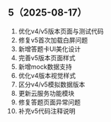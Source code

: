 ## 5（2025-08-17）
1. 优化v4/v5版本页面与测试代码
2. 修复v5首次加载白屏问题
3. 新增答题卡UI美化设计
4. 完善v5版本页面样式
5. 新增mock数据支持
6. 优化v4版本视觉样式
7. 区分v4/v5模拟数据版本
8. 更新云服务功能模块
9. 修复答题页面异常问题
10. 补充v5代码注释说明
